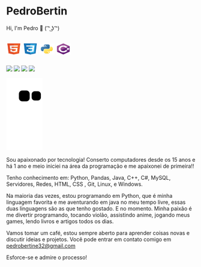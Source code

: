 # PedroBertin
Hi, I'm Pedro 👋 ( ͡ᵔ ͜ʖ ͡ᵔ)


<div style="display: inline_block"><br>
   <img align="center" alt="Pedro-HTML" height="30" width="40" src="https://raw.githubusercontent.com/devicons/devicon/master/icons/html5/html5-original.svg">
  <img align="center" alt="Pedro-CSS" height="30" width="40" src="https://raw.githubusercontent.com/devicons/devicon/master/icons/css3/css3-original.svg">
  <img align="center" alt="Pedro-Python" height="30" width="40" src="https://raw.githubusercontent.com/devicons/devicon/master/icons/python/python-original.svg">
  <img align="center" alt="Rafa-Csharp" height="30" width="40" src="https://raw.githubusercontent.com/devicons/devicon/master/icons/csharp/csharp-original.svg">
</div>

##

<div> 
  <a href="https://instagram.com/pedro_bertine" target="_blank"><img src="https://img.shields.io/badge/-Instagram-%23E4405F?style=for-the-badge&logo=instagram&logoColor=white" target="_blank"></a>
 	<a href="https://www.twitch.tv/bertine0mago" target="_blank"><img src="https://img.shields.io/badge/Twitch-9146FF?style=for-the-badge&logo=twitch&logoColor=white" target="_blank"></a>
  <a href = "mailto:Pedrobertine32@gmail.com"><img src="https://img.shields.io/badge/-Gmail-%23333?style=for-the-badge&logo=gmail&logoColor=white" target="_blank"></a>
  <a href="https://www.linkedin.com/in/pedro-bertine-945a03179" target="_blank"><img src="https://img.shields.io/badge/-LinkedIn-%230077B5?style=for-the-badge&logo=linkedin&logoColor=white" target="_blank"></a> 
 
![Snake animation](https://github.com/rafaballerini/rafaballerini/blob/output/github-contribution-grid-snake.svg)
 
</div>





Sou apaixonado por tecnologia! Conserto computadores desde os 15 anos e há 1 ano e meio iniciei na área da programação e me apaixonei de primeira!!

Tenho conhecimento em:  Python, Pandas, Java, C++, C#, MySQL, Servidores, Redes,  HTML, CSS , Git, Linux, e Windows.

Na maioria das vezes, estou programando em Python, que é minha linguagem favorita e me aventurando em java no meu tempo livre, essas duas linguagens são as que tenho gostado. E no momento. Minha paixão é me divertir programando, tocando violão, assistindo anime, jogando meus games, lendo livros e artigos todos os dias.

Vamos tomar um café, estou sempre aberto para aprender coisas novas e discutir ideias e projetos. Você pode entrar em contato comigo em pedrobertine32@gmail.com

Esforce-se e admire o processo!
